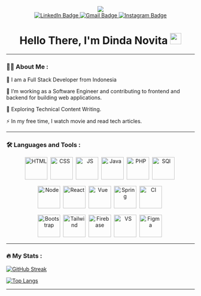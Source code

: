<div id="header" align="center">
  <img src="https://media.giphy.com/media/v1.Y2lkPTc5MGI3NjExeXRhdXVvOWp6MDEza2ZpdGkzbWI2d2Q0MmtuZzJqNmxhbWNxcmNiciZlcD12MV9pbnRlcm5hbF9naWZfYnlfaWQmY3Q9Zw/L1R1tvI9svkIWwpVYr/giphy.gif"/>
     <div id="badges">
  <a href="https://www.linkedin.com/in/dinda-novita-a94b392a2/">
    <img src="https://img.shields.io/badge/LinkedIn-blue?style=for-the-badge&logo=linkedin&logoColor=white" alt="LinkedIn Badge"/>
  </a>
  <a href="mailto:dindanovitaputeriutami29@gmail.com">
    <img src="https://img.shields.io/badge/Gmail-red?style=for-the-badge&logo=gmail&logoColor=white" alt="Gmail Badge"/>
  </a>
  <a href="https://www.instagram.com/din.ovita_/">
    <img src="https://img.shields.io/badge/Instagram-white?style=for-the-badge&logo=instagram" alt="Instagram Badge"/>
  </a>
</div>
     <img src="https://komarev.com/ghpvc/?username=din-ovita&style=flat-square&color=blue" alt=""/>
     <h1>
  Hello There, I'm Dinda Novita
  <img src="https://media.giphy.com/media/hvRJCLFzcasrR4ia7z/giphy.gif" width="30px"/>
</h1>
<!-- <img src="https://media.giphy.com/media/v1.Y2lkPTc5MGI3NjExcmRmc3R6OWE2ZmR4YzBieHhrZGFrd2tqd3JtMXB5N3VxNTR4dXJ3eiZlcD12MV9pbnRlcm5hbF9naWZfYnlfaWQmY3Q9Zw/VTtANKl0beDFQRLDTh/giphy.gif"/> -->
</div>

---

### :woman_technologist: About Me :
  :raised_hands: I am a Full Stack Developer from Indonesia

 :telescope: I’m working as a Software Engineer and contributing to frontend and backend for building web applications.

 :seedling: Exploring Technical Content Writing.

 :zap: In my free time, I watch movie and read tech articles.
 
---

### :hammer_and_wrench: Languages and Tools :
<div align="center"> 
  <img src="https://cdn.jsdelivr.net/gh/devicons/devicon/icons/html5/html5-original.svg" title="HTML" alt="HTML" width="60" height="60"/>&nbsp;
  <img src="https://cdn.jsdelivr.net/gh/devicons/devicon/icons/css3/css3-original.svg" title="CSS" alt="CSS" width="60" height="60"/>&nbsp;
  <img src="https://cdn.jsdelivr.net/gh/devicons/devicon/icons/javascript/javascript-original.svg" title="JS" alt="JS" width="60" height="60"/>&nbsp;
  <img src="https://cdn.jsdelivr.net/gh/devicons/devicon/icons/java/java-original.svg" title="Java" alt="Java" width="60" height="60"/>&nbsp;
  <img src="https://cdn.jsdelivr.net/gh/devicons/devicon/icons/php/php-original.svg" title="PHP" alt="PHP" width="60" height="60"/>&nbsp;
  <img src="https://cdn.jsdelivr.net/gh/devicons/devicon/icons/mysql/mysql-original.svg" title="SQL" alt="SQl" width="60" height="60"/>&nbsp;

  <img src="https://cdn.jsdelivr.net/gh/devicons/devicon/icons/nodejs/nodejs-original.svg" title="Node" alt="Node" width="60" height="60"/>&nbsp;
  <img src="https://cdn.jsdelivr.net/gh/devicons/devicon/icons/react/react-original.svg" title="React" alt="React" width="60" height="60"/>&nbsp;
  <img src="https://cdn.jsdelivr.net/gh/devicons/devicon/icons/vuejs/vuejs-original.svg" title="Vue" alt="Vue" width="60" height="60"/>&nbsp;
  <img src="https://cdn.jsdelivr.net/gh/devicons/devicon/icons/spring/spring-original.svg" title="Spring" alt="Spring" width="60" height="60"/>&nbsp;
  <img src="https://cdn.jsdelivr.net/gh/devicons/devicon/icons/codeigniter/codeigniter-plain.svg" title="CI" alt="CI" width="60" height="60"/>&nbsp;
          
  <img src="https://cdn.jsdelivr.net/gh/devicons/devicon/icons/bootstrap/bootstrap-original.svg" title="Bootstrap" alt="Bootstrap" width="60" height="60"/>&nbsp;
  <img src="https://cdn.jsdelivr.net/gh/devicons/devicon@latest/icons/tailwindcss/tailwindcss-original.svg" title="Tailwind" alt="Tailwind" width="60" height="60"/>&nbsp;
  <img src="https://cdn.jsdelivr.net/gh/devicons/devicon/icons/firebase/firebase-plain.svg" title="Firebase" alt="Firebase" width="60" height="60"/>&nbsp;
  <img src="https://cdn.jsdelivr.net/gh/devicons/devicon/icons/vscode/vscode-original.svg" title="VS" alt="VS" width="60" height="60"/>&nbsp;
  <img src="https://cdn.jsdelivr.net/gh/devicons/devicon/icons/figma/figma-original.svg" title="Figma" alt="Figma" width="60" height="60"/>&nbsp;
</div>

---

### :fire: My Stats :
[![GitHub Streak](http://github-readme-streak-stats.herokuapp.com?user=din-ovita&theme=dark&background=000000)](https://git.io/streak-stats)

[![Top Langs](https://github-readme-stats.vercel.app/api/top-langs/?username=din-ovita&layout=compact&theme=vision-friendly-dark)](https://github.com/anuraghazra/github-readme-stats)

---
